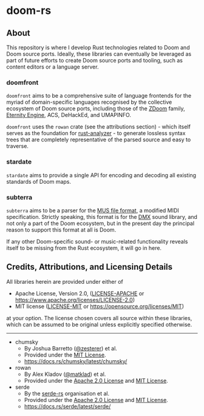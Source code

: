 # doom-rs

## About

This repository is where I develop Rust technologies related to Doom and Doom source ports. Ideally, these libraries can eventually be leveraged as part of future efforts to create Doom source ports and tooling, such as content editors or a language server.

### doomfront

`doomfront` aims to be a comprehensive suite of language frontends for the myriad of domain-specific languages recognised by the collective ecosystem of Doom source ports, including those of the [ZDoom](https://zdoom.org/index) family, [Eternity Engine](https://eternity.youfailit.net/wiki/Main_Page), ACS, DeHackEd, and UMAPINFO.

`doomfront` uses the `rowan` crate (see the attributions section) - which itself serves as the foundation for [rust-analyzer](https://rust-analyzer.github.io/) - to generate lossless syntax trees that are completely representative of the parsed source and easy to traverse.

### stardate

`stardate` aims to provide a single API for encoding and decoding all existing standards of Doom maps.

### subterra

`subterra` aims to be a parser for the [MUS file format](https://doomwiki.org/wiki/MUS), a modified MIDI specification. Strictly speaking, this format is for the [DMX](https://doomwiki.org/wiki/DMX) sound library, and not only a part of the Doom ecosystem, but in the present day the principal reason to support this format at all is Doom.

If any other Doom-specific sound- or music-related functionality reveals itself to be missing from the Rust ecosystem, it will go in here.

## Credits, Attributions, and Licensing Details

All libraries herein are provided under either of

 * Apache License, Version 2.0, ([LICENSE-APACHE](LICENSE-APACHE) or https://www.apache.org/licenses/LICENSE-2.0)
 * MIT license ([LICENSE-MIT](LICENSE-MIT) or https://opensource.org/licenses/MIT)

at your option. The license chosen covers all source within these libraries, which can be assumed to be original unless explicitly specified otherwise.

---

- chumsky
    - By Joshua Barretto ([@zesterer](https://github.com/zesterer)) et al.
    - Provided under the [MIT License](https://github.com/zesterer/chumsky/blob/master/LICENSE).
    - https://docs.rs/chumsky/latest/chumsky/
- rowan
    - By Alex Kladov ([@matklad](https://github.com/matklad)) et al.
    - Provided under the [Apache 2.0 License](https://github.com/rust-analyzer/rowan/blob/master/LICENSE-APACHE) and [MIT License](https://github.com/rust-analyzer/rowan/blob/master/LICENSE-MIT).
- serde
	- By the [serde-rs](https://github.com/serde-rs) organisation et al.
	- Provided under the [Apache 2.0 License](https://github.com/serde-rs/serde/blob/master/LICENSE-APACHE) and [MIT License](https://github.com/serde-rs/serde/blob/master/LICENSE-MIT).
	- https://docs.rs/serde/latest/serde/
